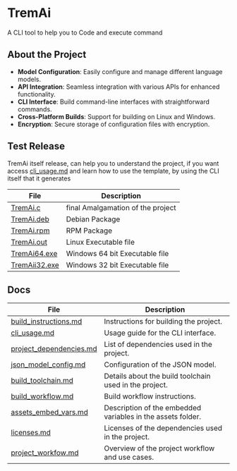 # TremAi
A CLI tool to help you to Code and execute command

## About the Project



- **Model Configuration**: Easily configure and manage different language models.
- **API Integration**: Seamless integration with various APIs for enhanced functionality.
- **CLI Interface**: Build command-line interfaces with straightforward commands.
- **Cross-Platform Builds**: Support for building on Linux and Windows.
- **Encryption**: Secure storage of configuration files with encryption.

## Test Release
TremAi itself release, can help you to understand the project, if you want access [cli_usage.md](/docs/cli_usage.md) and learn how to use the template, by using the CLI itself that it generates

| File | Description |
| --- | --- |
|[TremAi.c](https://github.com/OUIsolutions/TreinAI/releases/download/0.0.1/TreinAI.c)| final Amalgamation of the project |
|[TremAi.deb](https://github.com/OUIsolutions/TreinAI/releases/download/0.0.1/TreinAI.deb)| Debian Package |
|[TremAi.rpm](https://github.com/OUIsolutions/TreinAI/releases/download/0.0.1/TreinAI.rpm)| RPM Package |
|[TremAi.out](https://github.com/OUIsolutions/TreinAI/releases/download/0.0.1/TreinAI.out)| Linux Executable file |
|[TremAi64.exe](https://github.com/OUIsolutions/TremAi/releases/download/0.0.1/TremAi64.exe)| Windows 64 bit Executable file |
|[TremAii32.exe](https://github.com/OUIsolutions/TreinAI/releases/download/0.0.1/TreinAIi32.exe)| Windows 32 bit Executable file |

## Docs 
| File | Description |
| --- | --- |
|[build_instructions.md](/docs/build_instructions.md)| Instructions for building the project. |
|[cli_usage.md](/docs/cli_usage.md)| Usage guide for the CLI interface. |
|[project_dependencies.md](/docs/project_dependencies.md)| List of dependencies used in the project. |
|[json_model_config.md](/docs/json_model_config.md)| Configuration of the JSON model. |
|[build_toolchain.md](/docs/build_toolchain.md)| Details about the build toolchain used in the project. |
|[build_workflow.md](/docs/build_workflow.md)| Build workflow instructions. |
|[assets_embed_vars.md](/docs/assets_embed_vars.md)| Description of the embedded variables in the assets folder. |
|[licenses.md](/docs/licenses.md)| Licenses of the dependencies used in the project. |
|[project_workfow.md](/docs/project_workfow.md)| Overview of the project workflow and use cases. |

